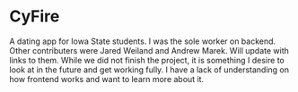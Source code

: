 # CyFire
A dating app for Iowa State students. I was the sole worker on backend. Other contributers were Jared Weiland and Andrew Marek. Will update with links to them. While we did not finish the project, it is something I desire to look at in the future and get working fully. I have a lack of understanding on how frontend works and want to learn more about it.
